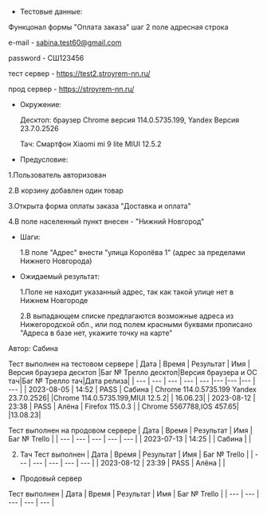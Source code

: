 * Тестовые данные:

 Функцонал формы "Оплата заказа" шаг 2 поле адресная строка
 
 e-mail - sabina.test60@gmail.com
 
 password - СШ123456
 
 тест сервер - https://test2.stroyrem-nn.ru/
 
 прод сервер - https://stroyrem-nn.ru/
 
 * Окружение: 

	Десктоп: браузер Chrome версия 114.0.5735.199, Yandex Версия 23.7.0.2526
	
	Тач: Cмартфон Xiaomi mi 9 lite MIUI 12.5.2
 
* Предусловие:
 
 1.Пользователь авторизован
 
 2.В корзину добавлен один товар
 
 3.Открыта форма оплаты заказа "Доставка и оплата"
 
 4.В поле населенный пункт внесен -  "Нижний Новгород"
 

* Шаги:

  1.В поле "Адрес" внести "улица Королёва 1" (адрес за пределами Нижнего Новгорода)
 

* Ожидаемый результат:

   1.Поле не находит указанный адрес, так как такой улице нет в Нижнем Новгороде
   
   2.В выпадающем списке предлагаются возможные адреса из Нижегородской обл., или под полем краcными буквами прописано "Адреса в базе нет, укажите точку на карте"
  

Автор: Сабина

Тест выполнен на тестовом сервере
| Дата | Время | Результат | Имя | Версия браузера десктоп |Баг № Трелло десктоп|Версия браузера и ОС тач|Баг № Трелло тач|Дата релиза|
| --- | --- | --- | --- | --- |--- |--- |--- | --- |
| 2023-08-05 | 14:52 | PASS | Сабина | Chrome 114.0.5735.199 Yandex 23.7.0.2526| |Chrome 114.0.5735.199,MIUI 12.5.2| | 16.06.23|
| 2023-08-12 | 23:38 | PASS | Алёна |  Firefox 115.0.3 | | Chrome 5567788,IOS 457.65| |13.08.23|


Тест выполнен на продовом сервере
| Дата | Время | Результат | Имя | Баг № Trello |
| --- | --- | --- | --- | --- |
| 2023-07-13 | 14:25 |  | Сабина |   | 

2. Тач
   Тест выполнен
   | Дата | Время | Результат | Имя | Баг № Trello |
   | --- | --- | --- | --- | --- |
   | 2023-08-12 | 23:39 | PASS | Алёна |   |

* Продовый сервер

Тест выполнен
| Дата | Время | Результат | Имя | Баг № Trello |
| --- | --- | --- | --- | --- |
